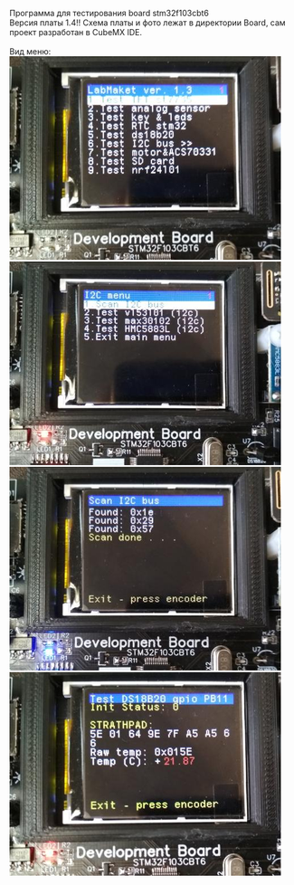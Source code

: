 Программа для тестирования board stm32f103cbt6 <br>
Версия платы 1.4!!
Cхема платы и фото лежат в директории Board, сам проект разработан в CubeMX IDE.<br>
<br>
Вид меню:<br>
<img src="https://github.com/pav2000/DevBoardSTM32F103CBT/blob/main/CubeIDE/LabMaketTest/Picture/001.jpg" width="480" /> <br>
<img src="https://github.com/pav2000/DevBoardSTM32F103CBT/blob/main/CubeIDE/LabMaketTest/Picture/002.jpg" width="480" /> <br>
<img src="https://github.com/pav2000/DevBoardSTM32F103CBT/blob/main/CubeIDE/LabMaketTest/Picture/003.jpg" width="480" /> <br>
<img src="https://github.com/pav2000/DevBoardSTM32F103CBT/blob/main/CubeIDE/LabMaketTest/Picture/004.jpg" width="480" /> <br>


